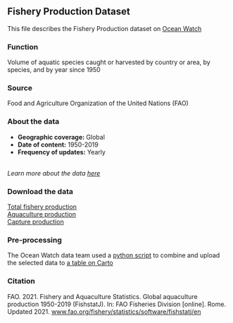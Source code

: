 ## Fishery Production Dataset
This file describes the Fishery Production dataset on [Ocean Watch](https://www.oceanwatchdata.org)

### Function
Volume of aquatic species caught or harvested by country or area, by species, and by year since 1950

### Source
Food and Agriculture Organization of the United Nations (FAO)

### About the data
- **Geographic coverage:** Global
- **Date of content:** 1950-2019
- **Frequency of updates:** Yearly 

<br/>*Learn more about the data [here](https://www.fao.org/fishery/statistics/)*

### Download the data
[Total fishery production](https://www.fao.org/fishery/statistics/global-production/en) <br/> 
[Aquaculture production](https://www.fao.org/fishery/statistics/global-aquaculture-production/en) <br/>
[Capture production](https://www.fao.org/fishery/statistics/global-capture-production/en) 

### Pre-processing
The Ocean Watch data team used a [python script]() to combine and upload the selected data to [a table on Carto](https://resourcewatch.carto.com/u/wri-rw/dataset/foo_062_rw0_fishery_production_edit)

### Citation
FAO. 2021. Fishery and Aquaculture Statistics. Global aquaculture production 1950-2019 (FishstatJ). In: FAO Fisheries Division \[online]. Rome. Updated 2021. www.fao.org/fishery/statistics/software/fishstatj/en